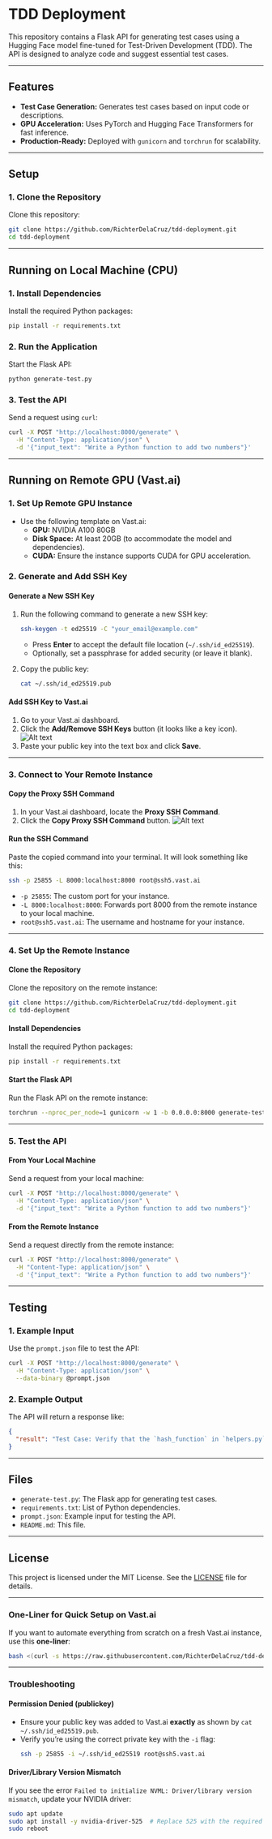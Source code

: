# **TDD Deployment**

This repository contains a Flask API for generating test cases using a Hugging Face model fine-tuned for Test-Driven Development (TDD). The API is designed to analyze code and suggest essential test cases.

---

## **Features**
- **Test Case Generation:** Generates test cases based on input code or descriptions.
- **GPU Acceleration:** Uses PyTorch and Hugging Face Transformers for fast inference.
- **Production-Ready:** Deployed with `gunicorn` and `torchrun` for scalability.

---

## **Setup**

### **1. Clone the Repository**
Clone this repository:
```bash
git clone https://github.com/RichterDelaCruz/tdd-deployment.git
cd tdd-deployment
```

---

## **Running on Local Machine (CPU)**

### **1. Install Dependencies**
Install the required Python packages:
```bash
pip install -r requirements.txt
```

### **2. Run the Application**
Start the Flask API:
```bash
python generate-test.py
```

### **3. Test the API**
Send a request using `curl`:
```bash
curl -X POST "http://localhost:8000/generate" \
  -H "Content-Type: application/json" \
  -d '{"input_text": "Write a Python function to add two numbers"}'
```

---

## **Running on Remote GPU (Vast.ai)**

### **1. Set Up Remote GPU Instance**
- Use the following template on Vast.ai:
  - **GPU:** NVIDIA A100 80GB
  - **Disk Space:** At least 20GB (to accommodate the model and dependencies).
  - **CUDA:** Ensure the instance supports CUDA for GPU acceleration.

### **2. Generate and Add SSH Key**

#### **Generate a New SSH Key**
1. Run the following command to generate a new SSH key:
   ```bash
   ssh-keygen -t ed25519 -C "your_email@example.com"
   ```
   - Press **Enter** to accept the default file location (`~/.ssh/id_ed25519`).
   - Optionally, set a passphrase for added security (or leave it blank).

2. Copy the public key:
   ```bash
   cat ~/.ssh/id_ed25519.pub
   ```

#### **Add SSH Key to Vast.ai**
1. Go to your Vast.ai dashboard.
2. Click the **Add/Remove SSH Keys** button (it looks like a key icon).
   ![Alt text](images/click-add-ssh.png)
3. Paste your public key into the text box and click **Save**.

---

### **3. Connect to Your Remote Instance**

#### **Copy the Proxy SSH Command**
1. In your Vast.ai dashboard, locate the **Proxy SSH Command**.
2. Click the **Copy Proxy SSH Command** button.
   ![Alt text](images/copy-proxy-ssh.png)

#### **Run the SSH Command**
Paste the copied command into your terminal. It will look something like this:
```bash
ssh -p 25855 -L 8000:localhost:8000 root@ssh5.vast.ai
```
- `-p 25855`: The custom port for your instance.
- `-L 8000:localhost:8000`: Forwards port 8000 from the remote instance to your local machine.
- `root@ssh5.vast.ai`: The username and hostname for your instance.

---

### **4. Set Up the Remote Instance**

#### **Clone the Repository**
Clone the repository on the remote instance:
```bash
git clone https://github.com/RichterDelaCruz/tdd-deployment.git
cd tdd-deployment
```

#### **Install Dependencies**
Install the required Python packages:
```bash
pip install -r requirements.txt
```

#### **Start the Flask API**
Run the Flask API on the remote instance:
```bash
torchrun --nproc_per_node=1 gunicorn -w 1 -b 0.0.0.0:8000 generate-test:app
```

---

### **5. Test the API**

#### **From Your Local Machine**
Send a request from your local machine:
```bash
curl -X POST "http://localhost:8000/generate" \
  -H "Content-Type: application/json" \
  -d '{"input_text": "Write a Python function to add two numbers"}'
```

#### **From the Remote Instance**
Send a request directly from the remote instance:
```bash
curl -X POST "http://localhost:8000/generate" \
  -H "Content-Type: application/json" \
  -d '{"input_text": "Write a Python function to add two numbers"}'
```

---

## **Testing**

### **1. Example Input**
Use the `prompt.json` file to test the API:
```bash
curl -X POST "http://localhost:8000/generate" \
  -H "Content-Type: application/json" \
  --data-binary @prompt.json
```

### **2. Example Output**
The API will return a response like:
```json
{
  "result": "Test Case: Verify that the `hash_function` in `helpers.py` correctly hashes a password using SHA-256.\nReason: This ensures that passwords are securely hashed and cannot be easily reversed.\nInput: `password123`\nExpected Output: A SHA-256 hash of the input password, e.g., `ef92b778bafe771e89245b89ecbc08a44a4e166c06659911881f383d4473e94f`."
}
```

---

## **Files**
- `generate-test.py`: The Flask app for generating test cases.
- `requirements.txt`: List of Python dependencies.
- `prompt.json`: Example input for testing the API.
- `README.md`: This file.

---

## **License**
This project is licensed under the MIT License. See the [LICENSE](LICENSE) file for details.

---

### **One-Liner for Quick Setup on Vast.ai**
If you want to automate everything from scratch on a fresh Vast.ai instance, use this **one-liner**:
```bash
bash <(curl -s https://raw.githubusercontent.com/RichterDelaCruz/tdd-deployment/main/run_app.sh)
```

---

### **Troubleshooting**

#### **Permission Denied (publickey)**
- Ensure your public key was added to Vast.ai **exactly** as shown by `cat ~/.ssh/id_ed25519.pub`.
- Verify you’re using the correct private key with the `-i` flag:
  ```bash
  ssh -p 25855 -i ~/.ssh/id_ed25519 root@ssh5.vast.ai
  ```

#### **Driver/Library Version Mismatch**
If you see the error `Failed to initialize NVML: Driver/library version mismatch`, update your NVIDIA driver:
```bash
sudo apt update
sudo apt install -y nvidia-driver-525  # Replace 525 with the required version
sudo reboot
```

